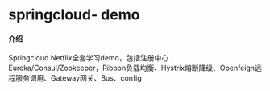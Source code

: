 # springcloud- demo

#### 介绍
Springcloud Netflix全套学习demo，包括注册中心：Eureka/Consul/Zookeeper，Ribbon负载均衡、Hystrix熔断降级、Openfeign远程服务调用、Gateway网关、Bus、config

